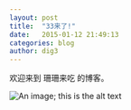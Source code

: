 ```yaml
---
layout: post
title:  "33来了!"
date:   2015-01-12 21:49:13
categories: blog
author: dig3
---
```

欢迎来到 珊珊来吃 的博客。

![An image; this is the alt text](http://www.33coming.com/images/1.png)

